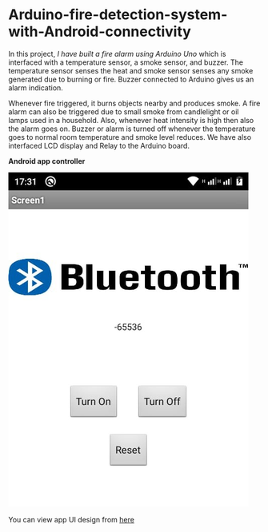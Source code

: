 # Arduino-fire-detection-system-with-Android-connectivity
In this project,  *I have built a fire alarm using Arduino Uno* which is interfaced with a temperature sensor, a smoke sensor, and buzzer.
The temperature sensor senses the heat and smoke sensor senses any smoke generated due to burning or fire. Buzzer connected to Arduino gives us an alarm indication. 

Whenever fire triggered, it burns objects nearby and produces smoke. A fire alarm can also be triggered due to small smoke from candlelight or oil lamps used in a household. Also, whenever heat intensity is high then also the alarm goes on. Buzzer or alarm is turned off whenever the temperature goes to normal room temperature and smoke level reduces. We have also interfaced LCD display and Relay to the Arduino board.

**Android app controller**

![](firealarm.jpeg)


You can view app UI design from [here](http://ai2.appinventor.mit.edu/#4841788188524544)
